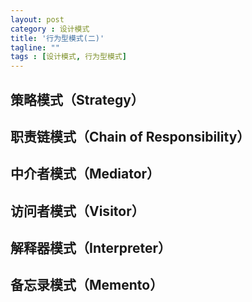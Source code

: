 ```yaml
---
layout: post
category : 设计模式
title: '行为型模式(二)'
tagline: ""
tags : [设计模式, 行为型模式]
---
```


## 策略模式（Strategy）

<!--break-->

## 职责链模式（Chain of Responsibility）

## 中介者模式（Mediator）

## 访问者模式（Visitor）

## 解释器模式（Interpreter）

## 备忘录模式（Memento）